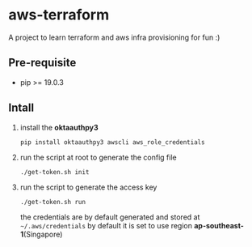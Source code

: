 # aws-terraform

A project to learn terraform and aws infra provisioning for fun :)

## Pre-requisite

- pip >= 19.0.3

## Intall

1. install the **oktaauthpy3**
   ```shell
   pip install oktaauthpy3 awscli aws_role_credentials
   ```
2. run the script at root to generate the config file
   ```shell
   ./get-token.sh init
   ```
3. run the script to generate the access key
   ```shell
   ./get-token.sh run
   ```
   the credentials are by default generated and stored at  `~/.aws/credentials`
   by default it is set to use region **ap-southeast-1**(Singapore)
  
